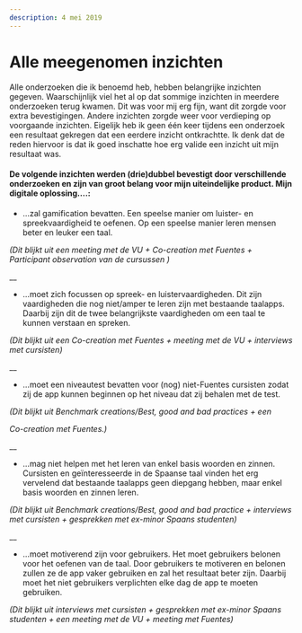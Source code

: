 ```yaml
---
description: 4 mei 2019
---
```


# Alle meegenomen inzichten

Alle onderzoeken die ik benoemd heb, hebben belangrijke inzichten gegeven. Waarschijnlijk viel het al op dat sommige inzichten in meerdere onderzoeken terug kwamen. Dit was voor mij erg fijn, want dit zorgde voor extra bevestigingen. Andere inzichten zorgde weer voor verdieping op voorgaande inzichten. Eigelijk heb ik geen één keer tijdens een onderzoek een resultaat gekregen dat een eerdere inzicht ontkrachtte. Ik denk dat de reden hiervoor is dat ik goed inschatte hoe erg valide een inzicht uit mijn resultaat was. 



#### **De volgende inzichten werden \(drie\)dubbel bevestigt door verschillende onderzoeken en zijn van groot belang voor mijn uiteindelijke product. Mijn digitale oplossing….:**

*  …zal gamification bevatten. Een speelse manier om luister- en spreekvaardigheid te oefenen. Op een speelse manier leren mensen beter en leuker een taal.

_\(Dit blijkt uit een meeting met de VU + Co-creation met Fuentes + Participant observation van de cursussen \)_

\_\_

* …moet zich focussen op spreek- en luistervaardigheden. Dit zijn vaardigheden die nog niet/amper te leren zijn met bestaande taalapps. Daarbij zijn dit de twee belangrijkste vaardigheden om een taal te kunnen verstaan en spreken.

_\(Dit blijkt uit een Co-creation met Fuentes + meeting met de VU + interviews met cursisten\)_

\_\_

*  …moet een niveautest bevatten voor \(nog\) niet-Fuentes cursisten zodat zij de app kunnen beginnen op het niveau dat zij behalen met de test.

_\(Dit blijkt uit Benchmark creations/Best, good and bad practices + een_ 

_Co-creation met Fuentes.\)_

\_\_

* …mag niet helpen met het leren van enkel basis woorden en zinnen. Cursisten en geïnteresseerde in de Spaanse taal vinden het erg vervelend dat bestaande taalapps geen diepgang hebben, maar enkel basis woorden en zinnen leren.

_\(Dit blijkt uit Benchmark creations/Best, good and bad practice + interviews met cursisten + gesprekken met ex-minor Spaans studenten\)_

\_\_

*  …moet motiverend zijn voor gebruikers. Het moet gebruikers belonen voor het oefenen van de taal. Door gebruikers te motiveren en belonen zullen ze de app vaker gebruiken en zal het resultaat beter zijn. Daarbij moet het niet gebruikers verplichten elke dag de app te moeten gebruiken.

_\(Dit blijkt uit interviews met cursisten + gesprekken met ex-minor Spaans studenten + een meeting met de VU + meeting met Fuentes\)_





